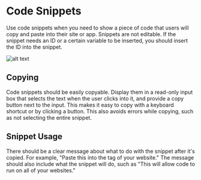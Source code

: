 # Code Snippets
Use code snippets when you need to show a piece of code that users will copy and paste into their site or app. Snippets are not editable. If the snippet needs an ID or a certain variable to be inserted, you should insert the ID into the snippet.

![alt text](http://design.optimizely.com/assets/img/design-patterns/product/code-editing/code-snippet.png "example of code snippet")

## Copying
Code snippets should be easily copyable. Display them in a read-only input box that selects the text when the user clicks into it, and provide a copy button next to the input. This makes it easy to copy with a keyboard shortcut or by clicking a button. This also avoids errors while copying, such as not selecting the entire snippet.

## Snippet Usage
There should be a clear message about what to do with the snippet after it's copied. For example, "Paste this into the <head> tag of your website." The message should also include what the snippet will do, such as "This will allow code to run on all of your websites."
